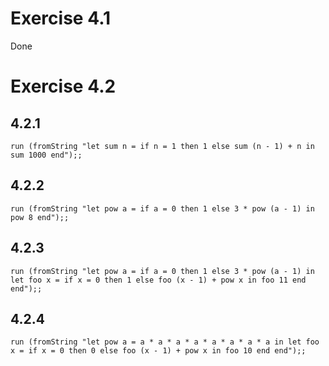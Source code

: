 # Exercise 4.1
Done

# Exercise 4.2

## 4.2.1
`run (fromString "let sum n = if n = 1 then 1 else sum (n - 1) + n in sum 1000 end");;`

## 4.2.2
`run (fromString "let pow a = if a = 0 then 1 else 3 * pow (a - 1) in pow 8 end");;`

## 4.2.3
`run (fromString "let pow a = if a = 0 then 1 else 3 * pow (a - 1) in let foo x = if x = 0 then 1 else foo (x - 1) + pow x in foo 11 end end");;`

## 4.2.4
`run (fromString "let pow a = a * a * a * a * a * a * a * a in let foo x = if x = 0 then 0 else foo (x - 1) + pow x in foo 10 end end");;`